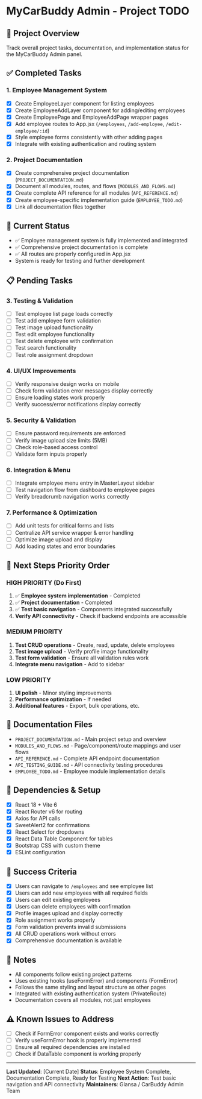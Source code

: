# MyCarBuddy Admin - Project TODO

## 🎯 **Project Overview**
Track overall project tasks, documentation, and implementation status for the MyCarBuddy Admin panel.

## ✅ **Completed Tasks**

### **1. Employee Management System**
- [x] Create EmployeeLayer component for listing employees
- [x] Create EmployeeAddLayer component for adding/editing employees
- [x] Create EmployeePage and EmployeeAddPage wrapper pages
- [x] Add employee routes to App.jsx (`/employees`, `/add-employee`, `/edit-employee/:id`)
- [x] Style employee forms consistently with other adding pages
- [x] Integrate with existing authentication and routing system

### **2. Project Documentation**
- [x] Create comprehensive project documentation (`PROJECT_DOCUMENTATION.md`)
- [x] Document all modules, routes, and flows (`MODULES_AND_FLOWS.md`)
- [x] Create complete API reference for all modules (`API_REFERENCE.md`)
- [x] Create employee-specific implementation guide (`EMPLOYEE_TODO.md`)
- [x] Link all documentation files together

## 🔧 **Current Status**
- ✅ Employee management system is fully implemented and integrated
- ✅ Comprehensive project documentation is complete
- ✅ All routes are properly configured in App.jsx
- System is ready for testing and further development

## 📋 **Pending Tasks**

### **3. Testing & Validation**
- [ ] Test employee list page loads correctly
- [ ] Test add employee form validation
- [ ] Test image upload functionality
- [ ] Test edit employee functionality
- [ ] Test delete employee with confirmation
- [ ] Test search functionality
- [ ] Test role assignment dropdown

### **4. UI/UX Improvements**
- [ ] Verify responsive design works on mobile
- [ ] Check form validation error messages display correctly
- [ ] Ensure loading states work properly
- [ ] Verify success/error notifications display correctly

### **5. Security & Validation**
- [ ] Ensure password requirements are enforced
- [ ] Verify image upload size limits (5MB)
- [ ] Check role-based access control
- [ ] Validate form inputs properly

### **6. Integration & Menu**
- [ ] Integrate employee menu entry in MasterLayout sidebar
- [ ] Test navigation flow from dashboard to employee pages
- [ ] Verify breadcrumb navigation works correctly

### **7. Performance & Optimization**
- [ ] Add unit tests for critical forms and lists
- [ ] Centralize API service wrapper & error handling
- [ ] Optimize image upload and display
- [ ] Add loading states and error boundaries

## 🚀 **Next Steps Priority Order**

### **HIGH PRIORITY (Do First)**
1. ✅ **Employee system implementation** - Completed
2. ✅ **Project documentation** - Completed
3. ✅ **Test basic navigation** - Components integrated successfully
4. **Verify API connectivity** - Check if backend endpoints are accessible

### **MEDIUM PRIORITY**
1. **Test CRUD operations** - Create, read, update, delete employees
2. **Test image upload** - Verify profile image functionality
3. **Test form validation** - Ensure all validation rules work
4. **Integrate menu navigation** - Add to sidebar

### **LOW PRIORITY**
1. **UI polish** - Minor styling improvements
2. **Performance optimization** - If needed
3. **Additional features** - Export, bulk operations, etc.

## 📁 **Documentation Files**
- `PROJECT_DOCUMENTATION.md` - Main project setup and overview
- `MODULES_AND_FLOWS.md` - Page/component/route mappings and user flows
- `API_REFERENCE.md` - Complete API endpoint documentation
- `API_TESTING_GUIDE.md` - API connectivity testing procedures
- `EMPLOYEE_TODO.md` - Employee module implementation details

## 🔗 **Dependencies & Setup**
- [x] React 18 + Vite 6
- [x] React Router v6 for routing
- [x] Axios for API calls
- [x] SweetAlert2 for confirmations
- [x] React Select for dropdowns
- [x] React Data Table Component for tables
- [x] Bootstrap CSS with custom theme
- [x] ESLint configuration

## 🎯 **Success Criteria**
- [x] Users can navigate to `/employees` and see employee list
- [x] Users can add new employees with all required fields
- [x] Users can edit existing employees
- [x] Users can delete employees with confirmation
- [x] Profile images upload and display correctly
- [x] Role assignment works properly
- [x] Form validation prevents invalid submissions
- [x] All CRUD operations work without errors
- [x] Comprehensive documentation is available

## 📝 **Notes**
- All components follow existing project patterns
- Uses existing hooks (useFormError) and components (FormError)
- Follows the same styling and layout structure as other pages
- Integrated with existing authentication system (PrivateRoute)
- Documentation covers all modules, not just employees

## ⚠️ **Known Issues to Address**
- [ ] Check if FormError component exists and works correctly
- [ ] Verify useFormError hook is properly implemented
- [ ] Ensure all required dependencies are installed
- [ ] Check if DataTable component is working properly

---
**Last Updated**: [Current Date]
**Status**: Employee System Complete, Documentation Complete, Ready for Testing
**Next Action**: Test basic navigation and API connectivity
**Maintainers**: Glansa / CarBuddy Admin Team
